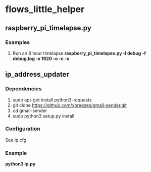 flows_little_helper
===================
  
## raspberry_pi_timelapse.py
  
### Examples
1. Run an 8 hour timelapse 
**raspberry_pi_timelapse.py -l debug -f debug.log -x 1920 -o -c -s**

## ip_address_updater

### Dependencies
1. sudo apt-get install python3-requests
2. git clone https://github.com/xbreezes/gmail-sender.git
3. cd gmail-sender
4. sudo python3 setup.py install

### Configuration
See ip.cfg

### Example
**python3 ip.py**
